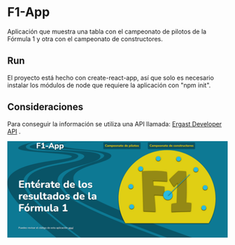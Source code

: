 # F1-App

Aplicación que muestra una tabla con el campeonato de pilotos de la Fórmula 1 y otra con el
campeonato de constructores.

## Run

El proyecto está hecho con create-react-app, así que solo es necesario instalar los módulos de node que requiere la aplicación con "npm init".

## Consideraciones 

Para conseguir la información se utiliza una API llamada: [Ergast Developer API](http://ergast.com/mrd/)  .
  
  
![Imágen del proyecto](./public/f1-app.png)



